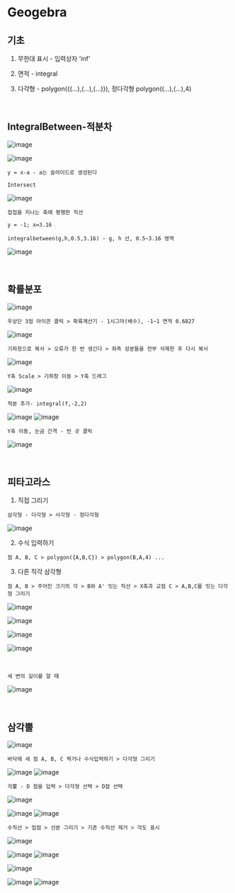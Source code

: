 Geogebra
==========

기초 
------

1. 무한대 표시 - 입력상자 'inf'

2. 면적 - integral

3. 다갹형 - polygon({(...),(...),(...)}), 정다각형 polygon((...),(...),4)


<br>

IntegralBetween-적분차
------------------

![image](https://user-images.githubusercontent.com/30430227/143801312-7e0121f0-a938-4e5a-904f-1f68f0d83a5a.png)

![image](https://user-images.githubusercontent.com/30430227/143801391-a6d03dbb-1b67-403d-9b7f-15d011e428e8.png)

`y = x-a - a는 슬라이드로 생성된다`

`Intersect`

![image](https://user-images.githubusercontent.com/30430227/143801484-813954cf-10c3-4f24-9596-6eb9a3b4156f.png)

`접접을 지나는 축에 평행한 직선`

`y = -1; x=3.16`

`integralbetween(g,h,0.5,3.16) - g, h 선, 0.5~3.16 영역`

![image](https://user-images.githubusercontent.com/30430227/143803145-2c6d7b76-de61-429c-9f95-0ee6a899ca0b.png)

<br>

확률분포 
---------

![image](https://user-images.githubusercontent.com/30430227/143809609-fd314034-5906-443e-a6fa-5fafbf71145f.png)

`우상단 3점 아이콘 클릭 > 확륙계산기 - 1시그마(배수), -1~1 면적 0.6827 `

![image](https://user-images.githubusercontent.com/30430227/143809297-776b1ea0-7266-4091-a916-3f091615d2eb.png)

`기하창으로 복사 > 오류가 한 번 생긴다 > 좌측 성분들을 전부 삭제한 후 다시 복사`

![image](https://user-images.githubusercontent.com/30430227/143809377-22aa7606-da98-40c6-aa34-a17c58df5765.png)

`Y축 Scale > 기하창 이동 > Y축 드래그`

![image](https://user-images.githubusercontent.com/30430227/143809514-39bdc658-afcd-4875-bffa-b86f9d788f14.png)

`적분 추가- integral(f,-2,2)`

![image](https://user-images.githubusercontent.com/30430227/143809911-f9137ea0-2293-476b-bdba-f8b919a28932.png)
![image](https://user-images.githubusercontent.com/30430227/143809932-5a48c80c-36e0-44f1-85e9-e16103bcfe8d.png)

`Y축 이동, 눈금 간격 - 빈 곳 클릭`

![image](https://user-images.githubusercontent.com/30430227/143810016-1cde0eb0-7410-4b99-b264-60d172d327c6.png)

<br>

피타고라스 
---------

1. 직접 그리기

`삼각형 - 다각형 > 사각형 - 정다각형`

![image](https://user-images.githubusercontent.com/30430227/143814587-62d7d00e-336c-45c0-a200-da3ca43468d9.png)

2. 수식 입력하기

`점 A, B, C > polygon({A,B,C}) > polygon(B,A,4) ...`

3. 다른 직각 삼각형

`점 A, B > 주어진 크기의 각 > B와 A' 잇는 직선 > X축과 교점 C > A,B,C를 잇는 다각형 그리기`

![image](https://user-images.githubusercontent.com/30430227/143815870-dc5a59f5-56aa-412a-8990-4b4442197576.png)

![image](https://user-images.githubusercontent.com/30430227/143815851-3ebc4a91-4ead-449a-9e3a-349f3d49dfe8.png)

![image](https://user-images.githubusercontent.com/30430227/143815968-d8e39b0f-1961-4d20-861d-64f679457aa0.png)

![image](https://user-images.githubusercontent.com/30430227/143816184-6b34114e-c680-4455-bf48-14d26c3dcc8f.png)

<br>

`세 변의 길이를 알 때`

![image](https://user-images.githubusercontent.com/30430227/143818526-17de6b00-2522-44ba-809d-5e8ebaae3d48.png)

<br>

삼각뿔 
------

![image](https://user-images.githubusercontent.com/30430227/143825537-61ab2333-c3db-4730-a692-8df6df144b92.png)

`바닥에 세 점 A, B, C 찍거나 수식입력하기 > 다갹형 그리기`

![image](https://user-images.githubusercontent.com/30430227/143823900-5de89efa-3fbf-441d-908e-dc815bbd09a2.png)
![image](https://user-images.githubusercontent.com/30430227/143823966-9fb549c1-f306-4b9e-8d34-6893bc143725.png)

`각뿔 - D 점을 입력 > 다각형 선택 > D점 선택`

![image](https://user-images.githubusercontent.com/30430227/143824674-2eb08276-d384-4d85-b619-a6af81f49d00.png)

![image](https://user-images.githubusercontent.com/30430227/143824082-3b673516-96ce-4bb6-85f9-df6686529551.png)
![image](https://user-images.githubusercontent.com/30430227/143824720-ea16c901-2cff-4e71-b6f6-f3aa01676072.png)

`수직선 > 접점 > 선분 그리기 > 기존 수직선 제거 > 각도 표시`

![image](https://user-images.githubusercontent.com/30430227/143824835-f4d1e14f-da6a-4a55-ba1e-68e834e21f01.png)

![image](https://user-images.githubusercontent.com/30430227/143824871-f201426d-18f3-4e80-abee-ad2841485662.png)
![image](https://user-images.githubusercontent.com/30430227/143824970-bbb16293-d0f5-4773-ab6d-9a463f86dfe1.png)

![image](https://user-images.githubusercontent.com/30430227/143825130-53c0ae7f-fe93-4681-8469-977f35d85ed5.png)

![image](https://user-images.githubusercontent.com/30430227/143825032-b4f4d3f1-64cc-4d9f-9813-de5fbea39719.png)
![image](https://user-images.githubusercontent.com/30430227/143825158-3dc83952-9c24-4f73-96d3-98e7ac1b2af4.png)















